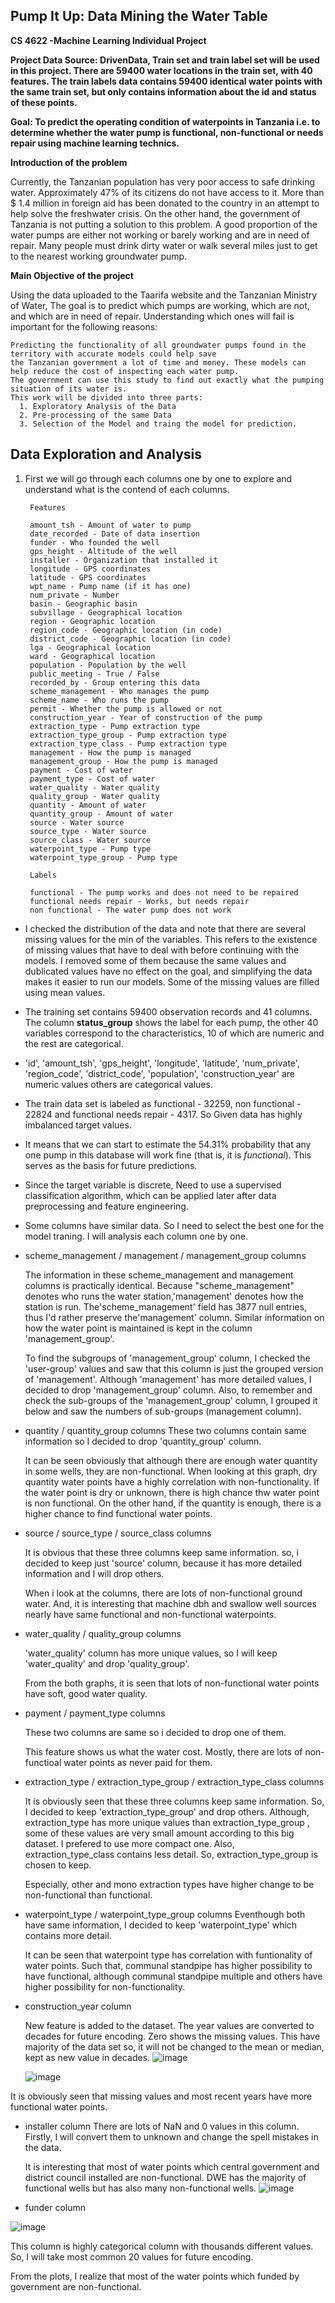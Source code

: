 ## Pump It Up: Data Mining the Water Table

**CS 4622 -Machine Learning Individual Project**

**Project Data Source: DrivenData, Train set and train label set will be used in this project. There are 59400 water locations in the train set, with 40 features. The train labels data contains 59400 identical water points with the same train set, but only contains information about the id and status of these points.**

**Goal: To predict the operating condition of waterpoints in Tanzania i.e. to determine whether the water pump is functional, non-functional or needs repair
using machine learning technics.** 

**Introduction of the problem**

Currently, the Tanzanian population has very poor access to safe drinking water. 
Approximately 47% of its citizens do not have access to it. More than $ 1.4 million in foreign aid
has been donated to the country in an attempt to help solve the freshwater crisis. On the other hand,
the government of Tanzania is not putting a solution to this problem. A good proportion of the water pumps
are either not working or barely working and are in need of repair. Many people must drink dirty water or
walk several miles just to get to the nearest working groundwater pump.

**Main Objective of the project**

Using the data uploaded to the Taarifa website and the Tanzanian Ministry of Water, The goal is to predict which pumps are working,
which are not, and which are in need of repair. Understanding which ones will fail is important for the following reasons:

    Predicting the functionality of all groundwater pumps found in the territory with accurate models could help save 
    the Tanzanian government a lot of time and money. These models can help reduce the cost of inspecting each water pump.
    The government can use this study to find out exactly what the pumping situation of its water is.
    This work will be divided into three parts: 
      1. Exploratory Analysis of the Data
      2. Pre-processing of the same Data
      3. Selection of the Model and traing the model for prediction.
      
      
## Data Exploration and Analysis

1. First we will go through each columns one by one to explore and understand what is the contend of each columns.

        Features
                
        amount_tsh - Amount of water to pump
        date_recorded - Date of data insertion
        funder - Who founded the well
        gps_height - Altitude of the well
        installer - Organization that installed it
        longitude - GPS coordinates
        latitude - GPS coordinates
        wpt_name - Pump name (if it has one)
        num_private - Number
        basin - Geographic basin
        subvillage - Geographical location
        region - Geographic location
        region_code - Geographic location (in code)
        district_code - Geographic location (in code)
        lga - Geographical location
        ward - Geographical location
        population - Population by the well
        public_meeting - True / False
        recorded_by - Group entering this data
        scheme_management - Who manages the pump
        scheme_name - Who runs the pump
        permit - Whether the pump is allowed or not
        construction_year - Year of construction of the pump
        extraction_type - Pump extraction type
        extraction_type_group - Pump extraction type
        extraction_type_class - Pump extraction type
        management - How the pump is managed
        management_group - How the pump is managed
        payment - Cost of water
        payment_type - Cost of water
        water_quality - Water quality
        quality_group - Water quality
        quantity - Amount of water
        quantity_group - Amount of water
        source - Water source
        source_type - Water source
        source_class - Water source
        waterpoint_type - Pump type
        waterpoint_type_group - Pump type
        
        Labels
        
        functional - The pump works and does not need to be repaired
        functional needs repair - Works, but needs repair
        non functional - The water pump does not work

* I checked the distribution of the data and note that there are several missing values for the min  of the variables. This refers to the existence of  missing values that have to deal with before continuing with the models.  I removed some of them because the same values and dublicated values have no effect on the goal, and simplifying the data makes it easier to run our models. Some of the missing values are filled using mean values.
  
* The training set contains 59400 observation records  and 41 columns.
The column **status_group**  shows the label for each pump, the other 40 variables correspond to the characteristics, 10 of which are numeric and the rest are categorical.
* 'id', 'amount_tsh', 'gps_height', 'longitude', 'latitude', 'num_private', 'region_code', 'district_code', 'population', 'construction_year' are numeric values others are categorical values.

* The train data set is labeled as functional - 32259, non functional - 22824 and functional needs repair - 4317. So Given data has highly imbalanced target values.
* It means that we can start to estimate the 54.31% probability that any one pump in this database will work fine (that is, it is *functional*). This serves as the basis for future predictions.

* Since the target variable is discrete, Need to use a supervised classification algorithm, which can be applied later after data preprocessing and feature engineering.

* Some columns have similar data. So I need to select the best one for the model traning. I will analysis each column one by one.

* scheme_management / management / management_group columns

    The information in these scheme_management and management columns is practically identical. Because "scheme_management" denotes who runs the water station,'management' denotes how the station is run. The'scheme_management' field has 3877 null entries, thus I'd rather preserve the'management' column. Similar information on how the water point is maintained is kept in the column 'management_group'.
    
    
    
    
    To find the subgroups of 'management_group' column, I checked the 'user-group' values and saw that this column is just the grouped version of 'management'. Although 'management' has more detailed values, I decided to drop 'management_group' column. Also, to remember and check the sub-groups of the 'management_group' column, I grouped it below and saw the numbers of sub-groups (management column).
    
    
    
       
* quantity / quantity_group columns
    These two columns contain same information so I decided to drop 'quantity_group' column.
    
    
    

    It can be seen obviously that although there are enough water quantity in some wells, they are non-functional. When looking at this graph, dry quantity water points have a highly correlation with non-functionality. If the water point is dry or unknown, there is high chance thw water point is non functional. On the other hand, if the quantity is enough, there is a higher chance to find functional water points.
    
* source / source_type / source_class columns

    It is obvious that these three columns keep same information. so, i decided to keep just 'source' column, because it has more detailed information and I will drop others.
    
    
    
    When i look at the columns, there are lots of non-functional ground water. And, it is interesting that machine dbh and swallow well sources nearly have same functional and non-functional waterpoints.
    
* water_quality / quality_group columns
    
    
    'water_quality' column has more unique values, so I will keep 'water_quality' and drop 'quality_group'.
    
     From the both graphs, it is seen that lots of non-functional water points have soft, good water quality.
     
* payment / payment_type columns
    
    These two columns are same so i decided to drop one of them.
    
    This feature shows us what the water cost. Mostly, there are lots of non-functioal water points as never paid for them. 
    
    
* extraction_type / extraction_type_group / extraction_type_class columns


    It is obviously seen that these three columns keep same information. So, I decided to keep 'extraction_type_group' and drop others. Although, extraction_type has more unique values than extraction_type_group , some of these values are very small amount according to this big dataset. I prefered to use more compact one. Also, extraction_type_class contains less detail. So, extraction_type_group is chosen to keep.
    
    
    
    Especially, other and mono extraction types have higher change to be non-functional than functional.
    
* waterpoint_type / waterpoint_type_group columns
    Eventhough both have same information, I decided to keep 'waterpoint_type' which contains more detail. 
    
    It can be seen that waterpoint type has correlation with funtionality of water points. Such that, communal standpipe has higher possibility to have functional, although communal standpipe multiple and others have higher possibility for non-functionality.
    
* construction_year column
    
    New feature is added to the dataset. The year values are converted to decades for future encoding. Zero shows the missing values. This have majority of the data set so, it will not be changed to the mean or median, kept as new value in decades.
    ![image](https://user-images.githubusercontent.com/46936272/132955254-60247de8-bb7a-42ab-acff-a009220dee01.png)
    
    ![image](https://user-images.githubusercontent.com/46936272/132955298-c4e20158-0535-4106-bfc1-1976c1002c2c.png)


It is obviously seen that missing values and most recent years have more functional water points.

* installer column
    There are lots of NaN and 0 values in this column. Firstly, I will convert them to unknown and change the spell mistakes in the data. 
    
    It is interesting that most of water points which central government and district council installed are non-functional. DWE has the majority of functional wells but has also many non-functional wells.
    ![image](https://user-images.githubusercontent.com/46936272/132955391-2e6ecef1-8023-4d85-b88b-68a36f55baab.png)

* funder column

![image](https://user-images.githubusercontent.com/46936272/132955434-9a481b6c-7679-43ce-b291-b585f3b55e28.png)

This column is highly categorical column with thousands different values. So, I will take most common 20 values for future encoding.

From the plots, I realize that most of the water points which funded by government are non-functional.
